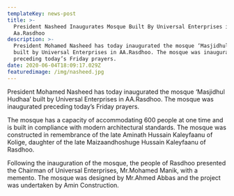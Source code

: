 ```yaml
---
templateKey: news-post
title: >-
  President Nasheed Inaugurates Mosque Built By Universal Enterprises in
  Aa.Rasdhoo
description: >-
  President Mohamed Nasheed has today inaugurated the mosque ‘Masjidhul Hudhaa’
  built by Universal Enterprises in AA.Rasdhoo. The mosque was inaugurated
  preceding today’s Friday prayers.
date: 2020-06-04T18:09:17.029Z
featuredimage: /img/nasheed.jpg
---
```

President Mohamed Nasheed has today inaugurated the mosque ‘Masjidhul Hudhaa’ built by Universal Enterprises in AA.Rasdhoo. The mosque was inaugurated preceding today’s Friday prayers.

The mosque has a capacity of accommodating 600 people at one time and is built in compliance with modern architectural standards. The mosque was constructed in remembrance of the late Aminath Hussain Kaleyfaanu of Kolige, daughter of the late Maizaandhoshuge Hussain Kaleyfaanu of Rasdhoo.

Following the inauguration of the mosque, the people of Rasdhoo presented the Chairman of Universal Enterprises, Mr.Mohamed Manik, with a memento. The mosque was designed by Mr.Ahmed Abbas and the project was undertaken by Amin Construction.
